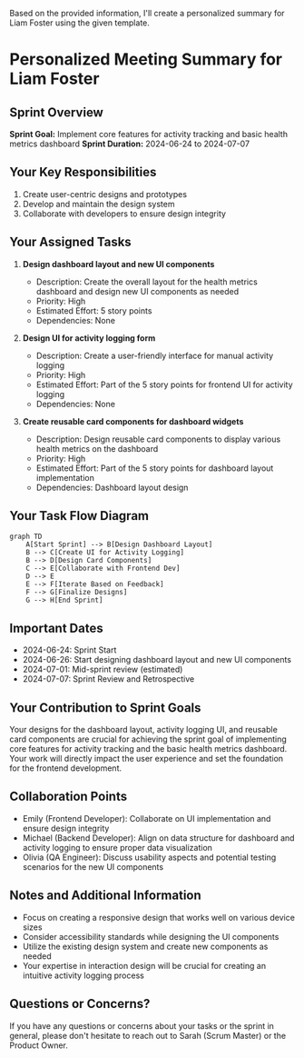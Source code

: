 Based on the provided information, I'll create a personalized summary for Liam Foster using the given template.

# Personalized Meeting Summary for Liam Foster

## Sprint Overview
**Sprint Goal:** Implement core features for activity tracking and basic health metrics dashboard
**Sprint Duration:** 2024-06-24 to 2024-07-07

## Your Key Responsibilities
1. Create user-centric designs and prototypes
2. Develop and maintain the design system
3. Collaborate with developers to ensure design integrity

## Your Assigned Tasks
1. **Design dashboard layout and new UI components**
   - Description: Create the overall layout for the health metrics dashboard and design new UI components as needed
   - Priority: High
   - Estimated Effort: 5 story points
   - Dependencies: None

2. **Design UI for activity logging form**
   - Description: Create a user-friendly interface for manual activity logging
   - Priority: High
   - Estimated Effort: Part of the 5 story points for frontend UI for activity logging
   - Dependencies: None

3. **Create reusable card components for dashboard widgets**
   - Description: Design reusable card components to display various health metrics on the dashboard
   - Priority: High
   - Estimated Effort: Part of the 5 story points for dashboard layout implementation
   - Dependencies: Dashboard layout design

## Your Task Flow Diagram

```mermaid
graph TD
    A[Start Sprint] --> B[Design Dashboard Layout]
    B --> C[Create UI for Activity Logging]
    B --> D[Design Card Components]
    C --> E[Collaborate with Frontend Dev]
    D --> E
    E --> F[Iterate Based on Feedback]
    F --> G[Finalize Designs]
    G --> H[End Sprint]
```

## Important Dates
- 2024-06-24: Sprint Start
- 2024-06-26: Start designing dashboard layout and new UI components
- 2024-07-01: Mid-sprint review (estimated)
- 2024-07-07: Sprint Review and Retrospective

## Your Contribution to Sprint Goals
Your designs for the dashboard layout, activity logging UI, and reusable card components are crucial for achieving the sprint goal of implementing core features for activity tracking and the basic health metrics dashboard. Your work will directly impact the user experience and set the foundation for the frontend development.

## Collaboration Points
- Emily (Frontend Developer): Collaborate on UI implementation and ensure design integrity
- Michael (Backend Developer): Align on data structure for dashboard and activity logging to ensure proper data visualization
- Olivia (QA Engineer): Discuss usability aspects and potential testing scenarios for the new UI components

## Notes and Additional Information
- Focus on creating a responsive design that works well on various device sizes
- Consider accessibility standards while designing the UI components
- Utilize the existing design system and create new components as needed
- Your expertise in interaction design will be crucial for creating an intuitive activity logging process

## Questions or Concerns?
If you have any questions or concerns about your tasks or the sprint in general, please don't hesitate to reach out to Sarah (Scrum Master) or the Product Owner.